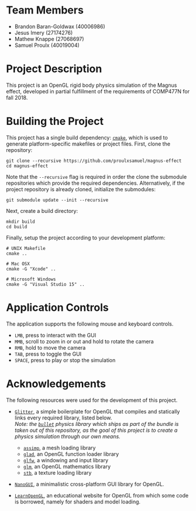 # Team Members
* Brandon Baran-Goldwax (40006986)
* Jesus Imery (27174276)
* Mathew Knappe (27068697)
* Samuel Proulx (40019004)

# Project Description
This project is an OpenGL rigid body physics simulation of the Magnus effect, developed in partial fulfillment of the requirements of COMP477N for fall 2018.

# Building the Project
This project has a single build dependency: [`cmake`](https://cmake.org/download/), which is used to generate platform-specific makefiles or project files. First, clone the repository:
```
git clone --recursive https://github.com/proulxsamuel/magnus-effect
cd magnus-effect
```

Note that the `--recursive` flag is required in order the clone the submodule repositories which provide the required dependencies. Alternatively, if the project repository is already cloned, initialize the submodules:
```
git submodule update --init --recursive
```

Next, create a build directory:
```
mkdir build
cd build
```

Finally, setup the project according to your development platform:
```
# UNIX Makefile
cmake ..

# Mac OSX
cmake -G "Xcode" ..

# Microsoft Windows
cmake -G "Visual Studio 15" ..
```

# Application Controls
The application supports the following mouse and keyboard controls.
* `LMB`, press to interact with the GUI
* `MMB`, scroll to zoom in or out and hold to rotate the camera
* `RMB`, hold to move the camera
* `TAB`, press to toggle the GUI
* `SPACE`, press to play or stop the simulation

# Acknowledgements
The following resources were used for the development of this project.

* [`Glitter`](https://github.com/Polytonic/Glitter), a simple boilerplate for OpenGL that compiles and statically links every required library, listed below.  
_Note: the [`bullet`](https://github.com/bulletphysics/bullet3) physics library which ships as part of the bundle is taken out of this repository, as the goal of this project is to create a physics simulation through our own means._

  * [`assimp`](https://github.com/assimp/assimp), a mesh loading library
  * [`glad`](https://github.com/Dav1dde/glad), an OpenGL function loader    library
  * [`glfw`](https://github.com/glfw/glfw), a windowing and input library
  * [`glm`](https://github.com/g-truc/glm), an OpenGL mathematics library
  * [`stb`](https://github.com/nothings/stb), a texture loading library

* [`NanoGUI`](https://github.com/wjakob/nanogui), a minimalistic cross-platform GUI library for OpenGL.

* [`LearnOpenGL`](https://learnopengl.com/), an educational website for OpenGL from which some code is borrowed, namely for shaders and model loading.
